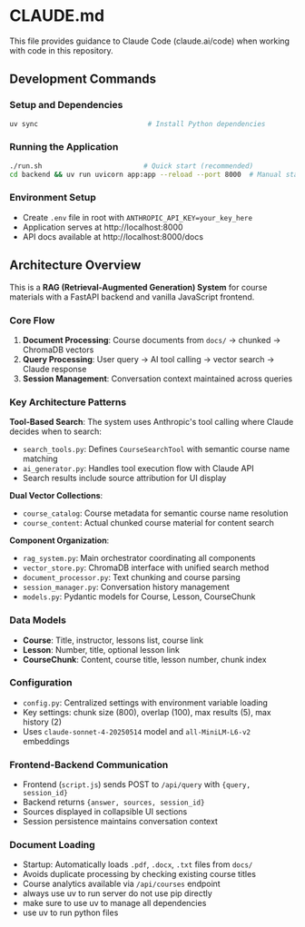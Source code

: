 # CLAUDE.md

This file provides guidance to Claude Code (claude.ai/code) when working with code in this repository.

## Development Commands

### Setup and Dependencies
```bash
uv sync                           # Install Python dependencies
```

### Running the Application
```bash
./run.sh                         # Quick start (recommended)
cd backend && uv run uvicorn app:app --reload --port 8000  # Manual start
```

### Environment Setup
- Create `.env` file in root with `ANTHROPIC_API_KEY=your_key_here`
- Application serves at http://localhost:8000
- API docs available at http://localhost:8000/docs

## Architecture Overview

This is a **RAG (Retrieval-Augmented Generation) System** for course materials with a FastAPI backend and vanilla JavaScript frontend.

### Core Flow
1. **Document Processing**: Course documents from `docs/` → chunked → ChromaDB vectors
2. **Query Processing**: User query → AI tool calling → vector search → Claude response
3. **Session Management**: Conversation context maintained across queries

### Key Architecture Patterns

**Tool-Based Search**: The system uses Anthropic's tool calling where Claude decides when to search:
- `search_tools.py`: Defines `CourseSearchTool` with semantic course name matching
- `ai_generator.py`: Handles tool execution flow with Claude API
- Search results include source attribution for UI display

**Dual Vector Collections**:
- `course_catalog`: Course metadata for semantic course name resolution
- `course_content`: Actual chunked course material for content search

**Component Organization**:
- `rag_system.py`: Main orchestrator coordinating all components
- `vector_store.py`: ChromaDB interface with unified search method
- `document_processor.py`: Text chunking and course parsing
- `session_manager.py`: Conversation history management
- `models.py`: Pydantic models for Course, Lesson, CourseChunk

### Data Models
- **Course**: Title, instructor, lessons list, course link
- **Lesson**: Number, title, optional lesson link
- **CourseChunk**: Content, course title, lesson number, chunk index

### Configuration
- `config.py`: Centralized settings with environment variable loading
- Key settings: chunk size (800), overlap (100), max results (5), max history (2)
- Uses `claude-sonnet-4-20250514` model and `all-MiniLM-L6-v2` embeddings

### Frontend-Backend Communication
- Frontend (`script.js`) sends POST to `/api/query` with `{query, session_id}`
- Backend returns `{answer, sources, session_id}` 
- Sources displayed in collapsible UI sections
- Session persistence maintains conversation context

### Document Loading
- Startup: Automatically loads `.pdf`, `.docx`, `.txt` files from `docs/`
- Avoids duplicate processing by checking existing course titles
- Course analytics available via `/api/courses` endpoint
- always use uv to run server do not use pip directly
- make sure to use uv to manage all dependencies
- use uv to run python files